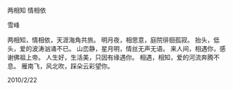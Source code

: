两相知 情相依

雪峰


两相知，情相依，天涯海角共旅。
明月夜，相思意，庭院徘徊孤寂。
抬头，低头，爱的波涛汹涌不已。
山峦静，星月明，情丝无声无语。
来人间，相遇你，感谢佛祖上帝。
人生好，生活美，只因有缘遇你。
相遇，相知，爱的河流奔腾不息。
雁南飞，风北吹，踩朵云彩望你。

2010/2/22




